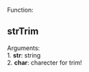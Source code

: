 Function:<h2>strTrim</h2>
Arguments:<br />
	1. <strong>str</strong>: string<br />
	2. <strong>char</strong>: charecter for trim!
